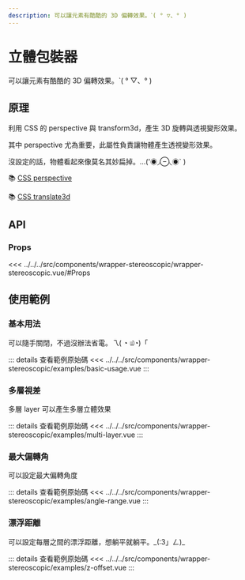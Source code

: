 ```yaml
---
description: 可以讓元素有酷酷的 3D 偏轉效果。ˋ( ° ▽、° ) 
---
```


<script setup>
import BasicUsage from '../../../src/components/wrapper-stereoscopic/examples/basic-usage.vue'
import MultiLayer from '../../../src/components/wrapper-stereoscopic/examples/multi-layer.vue'
import AngleRange from '../../../src/components/wrapper-stereoscopic/examples/angle-range.vue'
import ZOffset from '../../../src/components/wrapper-stereoscopic/examples/z-offset.vue'
</script>

# 立體包裝器

可以讓元素有酷酷的 3D 偏轉效果。ˋ( ° ▽、° ) 

## 原理

利用 CSS 的 perspective 與 transform3d，產生 3D 旋轉與透視變形效果。

其中 perspective 尤為重要，此屬性負責讓物體產生透視變形效果。

沒設定的話，物體看起來像莫名其妙扁掉。...('◉◞⊖◟◉` )

📚 [CSS perspective](https://developer.mozilla.org/zh-CN/docs/Web/CSS/perspective)

📚 [CSS translate3d](https://developer.mozilla.org/zh-TW/docs/Web/CSS/transform-function/translate3d)

## API

### Props

<<< ../../../src/components/wrapper-stereoscopic/wrapper-stereoscopic.vue/#Props

## 使用範例

### 基本用法

可以隨手關閉，不過沒辦法省電。乁( ◔ ௰◔)「

<basic-usage/>

::: details 查看範例原始碼
<<< ../../../src/components/wrapper-stereoscopic/examples/basic-usage.vue
:::

### 多層視差

多層 layer 可以產生多層立體效果

<multi-layer/>

::: details 查看範例原始碼
<<< ../../../src/components/wrapper-stereoscopic/examples/multi-layer.vue
:::

### 最大偏轉角

可以設定最大偏轉角度

<angle-range/>

::: details 查看範例原始碼
<<< ../../../src/components/wrapper-stereoscopic/examples/angle-range.vue
:::

### 漂浮距離

可以設定每層之間的漂浮距離，想躺平就躺平。\_(:3」ㄥ)\_

<z-offset/>

::: details 查看範例原始碼
<<< ../../../src/components/wrapper-stereoscopic/examples/z-offset.vue
:::

